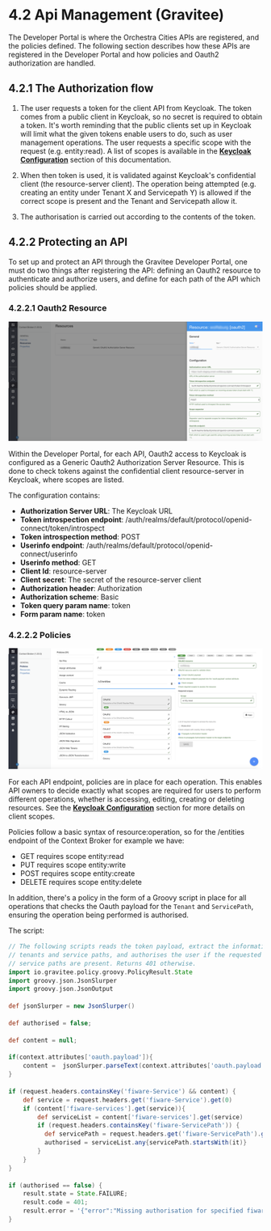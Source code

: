 # 4.2 Api Management (Gravitee)

The Developer Portal is where the Orchestra Cities APIs are registered, and the
policies defined. The following section describes how these APIs are registered
in the Developer Portal and how policies and Oauth2 authorization are handled.

## 4.2.1 The Authorization flow

1. The user requests a token for the client API from Keycloak. The token comes
   from a public client in Keycloak, so no secret is required to obtain a token.
   It's worth reminding that the public clients set up in Keycloak will
   limit what the given tokens enable users to do, such as user management operations.
   The user requests a specific scope with the request (e.g. entity:read). A list
   of scopes is available in the [**Keycloak Configuration**](keycloak.md) section of this documentation.

2. When then token is used, it is validated against Keycloak's confidential client
   (the resource-server client). The operation being attempted (e.g. creating an
   entity under Tenant X and Servicepath Y) is allowed if the correct scope is
   present and the Tenant and Servicepath allow it.

3. The authorisation is carried out according to the contents of the token.

## 4.2.2 Protecting an API

To set up and protect an API through the Gravitee Developer Portal, one must do
two things after registering the API: defining an Oauth2 resource to authenticate
and authorize users, and define for each path of the API which policies should be
applied.

###  4.2.2.1 Oauth2 Resource

![Resources](rsrc/keycloak/gravitee_resources.png)

Within the Developer Portal, for each API, Oauth2 access to Keycloak is configured
as a Generic Oauth2 Authorization Server Resource. This is done to check tokens
against the confidential client resource-server in Keycloak, where scopes are
listed.

The configuration contains:

- **Authorization Server URL**: The Keycloak URL
- **Token introspection endpoint**: /auth/realms/default/protocol/openid-connect/token/introspect
- **Token introspection method**: POST
- **Userinfo endpoint**: /auth/realms/default/protocol/openid-connect/userinfo
- **Userinfo method**: GET
- **Client Id**: resource-server
- **Client secret**: The secret of the resource-server client
- **Authorization header**: Authorization
- **Authorization scheme**: Basic
- **Token query param name**: token
- **Form param name**: token


### 4.2.2.2 Policies

![Policies](rsrc/keycloak/gravitee_policies.png)

For each API endpoint, policies are in place for each operation. This enables API
owners to decide exactly what scopes are required for users to perform different
operations, whether is accessing, editing, creating or deleting resources.
See the [**Keycloak Configuration**](keycloak.md) section for more details on
client scopes.

Policies follow a basic syntax of resource:operation, so for the /entities endpoint
of the Context Broker for example we have:

- GET requires scope entity:read
- PUT requires scope entity:write
- POST requires scope entity:create
- DELETE requires scope entity:delete

In addition, there's a policy in the form of a Groovy script in place for all
operations that checks the Oauth payload for the `Tenant` and `ServicePath`,
ensuring the operation being performed is authorised.

The script:

```groovy
// The following scripts reads the token payload, extract the information about
// tenants and service paths, and authorises the user if the requested tenant and
// service paths are present. Returns 401 otherwise.
import io.gravitee.policy.groovy.PolicyResult.State
import groovy.json.JsonSlurper
import groovy.json.JsonOutput

def jsonSlurper = new JsonSlurper()

def authorised = false;

def content = null;

if(context.attributes['oauth.payload']){
	content =  jsonSlurper.parseText(context.attributes['oauth.payload']);
}

if (request.headers.containsKey('fiware-Service') && content) {
    def service = request.headers.get('fiware-Service').get(0)
  	if (content['fiware-services'].get(service)){
      	def serviceList = content['fiware-services'].get(service)
  		if (request.headers.containsKey('fiware-ServicePath')) {
    	  def servicePath = request.headers.get('fiware-ServicePath').get(0)
          authorised = serviceList.any{servicePath.startsWith(it)}
		}
    }
}

if (authorised == false) {
  	result.state = State.FAILURE;
	result.code = 401;
	result.error = '{"error":"Missing authorisation for specified fiware-service and fiware-servicePath","code":"UNAUTHORISED"}';
}
```
